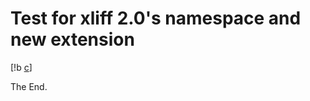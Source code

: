 # Test for xliff 2.0's namespace and new extension

[!b [c](d)]

The End.


<!--HONumber=Apr16_HO1-->



